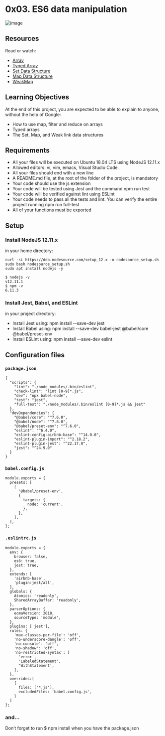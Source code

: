 # 0x03. ES6 data manipulation

![image](https://images.ctfassets.net/pzhspng2mvip/7jcF7XfduV9XgOImKsxXRk/f7a3712b11485e2aadb1d1bfa5fe3fe9/arrays-everywhere.jpg)

## Resources

Read or watch:

* [Array](https://developer.mozilla.org/en-US/docs/Web/JavaScript/Reference/Global_Objects/Array)
* [Typed Array](https://developer.mozilla.org/en-US/docs/Web/JavaScript/Typed_arrays)
* [Set Data Structure](https://developer.mozilla.org/en-US/docs/Web/JavaScript/Reference/Global_Objects/Set)
* [Map Data Structure](https://developer.mozilla.org/en-US/docs/Web/JavaScript/Reference/Global_Objects/Map)
* [WeakMap](https://developer.mozilla.org/en-US/docs/Web/JavaScript/Reference/Global_Objects/WeakMap)

## Learning Objectives

At the end of this project, you are expected to be able to explain to anyone, without the help of Google:

* How to use map, filter and reduce on arrays
* Typed arrays
* The Set, Map, and Weak link data structures

## Requirements

* All your files will be executed on Ubuntu 18.04 LTS using NodeJS 12.11.x
* Allowed editors: vi, vim, emacs, Visual Studio Code
* All your files should end with a new line
* A README.md file, at the root of the folder of the project, is mandatory
* Your code should use the js extension
* Your code will be tested using Jest and the command npm run test
* Your code will be verified against lint using ESLint
* Your code needs to pass all the tests and lint. You can verify the entire project running npm run full-test
* All of your functions must be exported

## Setup

### Install NodeJS 12.11.x

in your home directory:

```
curl -sL https://deb.nodesource.com/setup_12.x -o nodesource_setup.sh
sudo bash nodesource_setup.sh
sudo apt install nodejs -y
```
```
$ nodejs -v
v12.11.1
$ npm -v
6.11.3
```

### Install Jest, Babel, and ESLint

in your project directory:

* Install Jest using: npm install --save-dev jest
* Install Babel using: npm install --save-dev babel-jest @babel/core @babel/preset-env
* Install ESLint using: npm install --save-dev eslint

## Configuration files

### `package.json`

```
{
  "scripts": {
    "lint": "./node_modules/.bin/eslint",
    "check-lint": "lint [0-9]*.js",
    "dev": "npx babel-node",
    "test": "jest",
    "full-test": "./node_modules/.bin/eslint [0-9]*.js && jest"
  },
  "devDependencies": {
    "@babel/core": "^7.6.0",
    "@babel/node": "^7.8.0",
    "@babel/preset-env": "^7.6.0",
    "eslint": "^6.4.0",
    "eslint-config-airbnb-base": "^14.0.0",
    "eslint-plugin-import": "^2.18.2",
    "eslint-plugin-jest": "^22.17.0",
    "jest": "^24.9.0"
  }
}
```

### `babel.config.js`

```
module.exports = {
  presets: [
    [
      '@babel/preset-env',
      {
        targets: {
          node: 'current',
        },
      },
    ],
  ],
};
```

### `.eslintrc.js`

```
module.exports = {
  env: {
    browser: false,
    es6: true,
    jest: true,
  },
  extends: [
    'airbnb-base',
    'plugin:jest/all',
  ],
  globals: {
    Atomics: 'readonly',
    SharedArrayBuffer: 'readonly',
  },
  parserOptions: {
    ecmaVersion: 2018,
    sourceType: 'module',
  },
  plugins: ['jest'],
  rules: {
    'max-classes-per-file': 'off',
    'no-underscore-dangle': 'off',
    'no-console': 'off',
    'no-shadow': 'off',
    'no-restricted-syntax': [
      'error',
      'LabeledStatement',
      'WithStatement',
    ],
  },
  overrides:[
    {
      files: ['*.js'],
      excludedFiles: 'babel.config.js',
    }
  ]
};
```

### and…

Don’t forget to run $ npm install when you have the package.json
